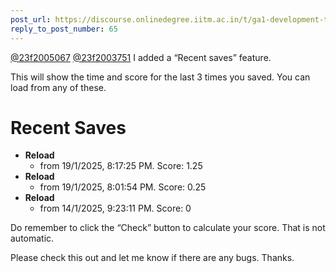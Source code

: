```yaml
---
post_url: https://discourse.onlinedegree.iitm.ac.in/t/ga1-development-tools-discussion-thread-tds-jan-2025/161083/67
reply_to_post_number: 65
---
```

[@23f2005067](/u/23f2005067) [@23f2003751](/u/23f2003751) I added a “Recent saves” feature.

This will show the time and score for the last 3 times you saved. You can load from any of these.

# Recent Saves

- **Reload**
  - from 19/1/2025, 8:17:25 PM. Score: 1.25
- **Reload**
  - from 19/1/2025, 8:01:54 PM. Score: 0.25
- **Reload**
  - from 14/1/2025, 9:23:11 PM. Score: 0

Do remember to click the “Check” button to calculate your score. That is not automatic.

Please check this out and let me know if there are any bugs. Thanks.